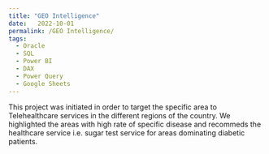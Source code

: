 ```yaml
---
title: "GEO Intelligence"
date:   2022-10-01
permalink: /GEO Intelligence/
tags:
  - Oracle
  - SQL
  - Power BI
  - DAX
  - Power Query
  - Google Sheets
---
```


This project was initiated in order to target the specific area to Telehealthcare services in the different regions of the country. We highlighted the areas with high rate of specific disease and recommeds the healthcare service i.e. sugar test service for areas dominating diabetic patients.




